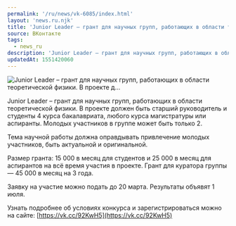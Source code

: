 ```yaml
---
permalink: '/ru/news/vk-6085/index.html'
layout: 'news.ru.njk'
title: 'Junior Leader – грант для научных групп, работающих в области теоретической физики. В проекте д…'
source: ВКонтакте
tags:
  - news_ru
description: 'Junior Leader – грант для научных групп, работающих в области теоретической физики. В проекте д…'
updatedAt: 1551420060
---
```

![Junior Leader – грант для научных групп, работающих в области теоретической физики. В проекте д…](https://sun9-15.userapi.com/impf/c849336/v849336275/138859/S_TGVzz8AQA.jpg?size=1280x851&quality=96&sign=4ec59090a9a23c1a25a607a58083c729&c_uniq_tag=gWwX0UdB8YB5VQ1WVqIC_1O1i1alDRn73ZD7xLrX0EI&type=album)

Junior Leader – грант для научных групп, работающих в области теоретической физики. В проекте должен быть старший руководитель и студенты 4 курса бакалавриата, любого курса магистратуры или аспиранты. Молодых участников в группе может быть только 2.

Тема научной работы должна оправдывать привлечение молодых участников, быть актуальной и оригинальной.

Размер гранта: 15 000 в месяц для студентов и 25 000 в месяц для аспирантов на всё время участия в проекте. Грант для куратора группы — 45 000 в месяц на 3 года.

Заявку на участие можно подать до 20 марта. Результаты объявят 1 июля.

Узнать подробнее об условиях конкурса и зарегистрироваться можно на сайте: [https://vk.cc/92KwH5](https://vk.cc/92KwH5)
